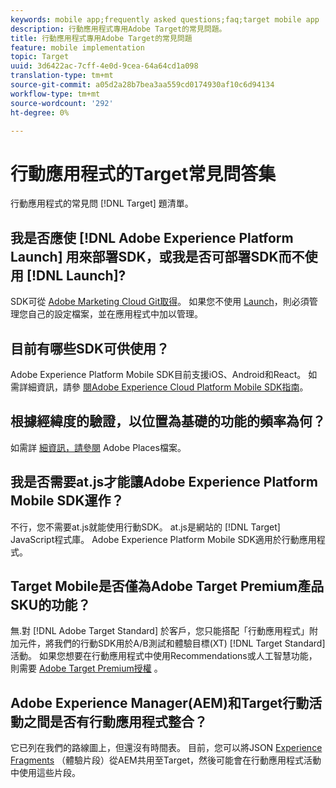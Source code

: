 ```yaml
---
keywords: mobile app;frequently asked questions;faq;target mobile app
description: 行動應用程式專用Adobe Target的常見問題。
title: 行動應用程式專用Adobe Target的常見問題
feature: mobile implementation
topic: Target
uuid: 3d6422ac-7cff-4e0d-9cea-64a64cd1a098
translation-type: tm+mt
source-git-commit: a05d2a28b7bea3aa559cd0174930af10c6d94134
workflow-type: tm+mt
source-wordcount: '292'
ht-degree: 0%

---
```



# 行動應用程式的Target常見問答集

行動應用程式的常見問 [!DNL Target] 題清單。

## 我是否應使 [!DNL Adobe Experience Platform Launch] 用來部署SDK，或我是否可部署SDK而不使用 [!DNL Launch]?

SDK可從 [Adobe Marketing Cloud Git取得](https://github.com/Adobe-Marketing-Cloud/acp-sdks/)。 如果您不使用 [Launch](https://experienceleague.adobe.com/docs/launch/using/overview.html)，則必須管理您自己的設定檔案，並在應用程式中加以管理。

## 目前有哪些SDK可供使用？

Adobe Experience Platform Mobile SDK目前支援iOS、Android和React。 如需詳細資訊，請參 [閱Adobe Experience Cloud Platform Mobile SDK指南](https://aep-sdks.gitbook.io/docs/)。

## 根據經緯度的驗證，以位置為基礎的功能的頻率為何？

如需詳 [細資訊，請參閱](https://placesdocs.com/places-services-by-adobe-documentation/) Adobe Places檔案。

## 我是否需要at.js才能讓Adobe Experience Platform Mobile SDK運作？

不行，您不需要at.js就能使用行動SDK。 at.js是網站的 [!DNL Target] JavaScript程式庫。 Adobe Experience Platform Mobile SDK適用於行動應用程式。

## Target Mobile是否僅為Adobe Target Premium產品SKU的功能？

無.對 [!DNL Adobe Target Standard] 於客戶，您只能搭配「行動應用程式」附加元件，將我們的行動SDK用於A/B測試和體驗目標(XT) [!DNL Target Standard] 活動。 如果您想要在行動應用程式中使用Recommendations或人工智慧功能，則需要 [Adobe Target Premium授權](/help/c-intro/intro.md#premium) 。

## Adobe Experience Manager(AEM)和Target行動活動之間是否有行動應用程式整合？

它已列在我們的路線圖上，但還沒有時間表。 目前，您可以將JSON [Experience Fragments](/help/c-experiences/c-manage-content/aem-experience-fragments.md) （體驗片段）從AEM共用至Target，然後可能會在行動應用程式活動中使用這些片段。
